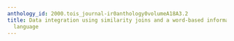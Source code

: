 ```yaml
---
anthology_id: 2000.tois_journal-ir0anthology0volumeA18A3.2
title: Data integration using similarity joins and a word-based information representation
  language
---
```

